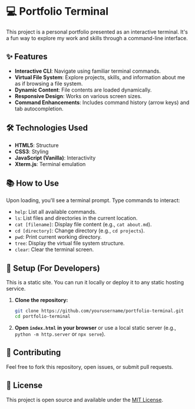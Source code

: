 # 💻 Portfolio Terminal

This project is a personal portfolio presented as an interactive terminal. It's a fun way to explore my work and skills through a command-line interface.

## ✨ Features

- **Interactive CLI**: Navigate using familiar terminal commands.
- **Virtual File System**: Explore projects, skills, and information about me as if browsing a file system.
- **Dynamic Content**: File contents are loaded dynamically.
- **Responsive Design**: Works on various screen sizes.
- **Command Enhancements**: Includes command history (arrow keys) and tab autocompletion.

## 🛠️ Technologies Used

- **HTML5**: Structure
- **CSS3**: Styling
- **JavaScript (Vanilla)**: Interactivity
- **Xterm.js**: Terminal emulation

## 📚 How to Use

Upon loading, you'll see a terminal prompt. Type commands to interact:

- `help`: List all available commands.
- `ls`: List files and directories in the current location.
- `cat [filename]`: Display file content (e.g., `cat about.md`).
- `cd [directory]`: Change directory (e.g., `cd projects`).
- `pwd`: Print current working directory.
- `tree`: Display the virtual file system structure.
- `clear`: Clear the terminal screen.


## 🚀 Setup (For Developers)

This is a static site. You can run it locally or deploy it to any static hosting service.

1.  **Clone the repository:**
    ```bash
    git clone https://github.com/yourusername/portfolio-terminal.git
    cd portfolio-terminal
    ```
2.  **Open `index.html` in your browser** or use a local static server (e.g., `python -m http.server` or `npx serve`).

## 🤝 Contributing

Feel free to fork this repository, open issues, or submit pull requests.

## 📄 License

This project is open source and available under the [MIT License](https://opensource.org/licenses/MIT).
